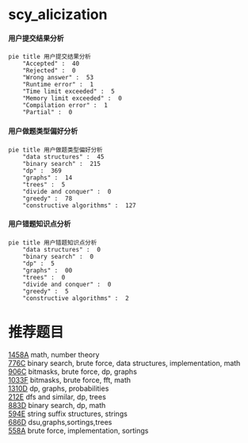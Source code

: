 # scy_alicization

<!-- tabs:start -->



#### **用户提交结果分析**

```mermaid
pie title 用户提交结果分析
    "Accepted" :  40
    "Rejected" :  0
    "Wrong answer" :  53
    "Runtime error" :  1
    "Time limit exceeded" :  5
    "Memory limit exceeded" :  0
    "Compilation error" :  1
    "Partial" :  0
```

#### **用户做题类型偏好分析**

```mermaid
pie title 用户做题类型偏好分析
    "data structures" :  45
    "binary search" :  215
    "dp" :  369
    "graphs" :  14
    "trees" :  5
    "divide and conquer" :  0
    "greedy" :  78
    "constructive algorithms" :  127
```
#### **用户错题知识点分析**

```mermaid
pie title 用户错题知识点分析
    "data structures" :  0
    "binary search" :  0
    "dp" :  5
    "graphs" :  00
    "trees" :  0
    "divide and conquer" :  0
    "greedy" :  5
    "constructive algorithms" :  2
```



<!-- tabs:end -->
# 推荐题目
[1458A](https://codeforces.com/contest/1458/problem/A)		math,
                        number theory		  
[776C](https://codeforces.com/contest/776/problem/C)		binary search,
                        brute force,
                        data structures,
                        implementation,
                        math		  
[906C](https://codeforces.com/contest/906/problem/C)		bitmasks,
                        brute force,
                        dp,
                        graphs		  
[1033F](https://codeforces.com/contest/1033/problem/F)		bitmasks,
                        brute force,
                        fft,
                        math		  
[1310D](https://codeforces.com/contest/1310/problem/D)		dp,
                        graphs,
                        probabilities		  
[212E](https://codeforces.com/contest/212/problem/E)		dfs and similar,
                        dp,
                        trees		  
[883D](https://codeforces.com/contest/883/problem/D)		binary search,
                        dp,
                        math		  
[594E](https://codeforces.com/contest/594/problem/E)		string suffix structures,
                        strings		  
[686D](https://codeforces.com/contest/686/problem/D)		dsu,graphs,sortings,trees		  
[558A](https://codeforces.com/contest/558/problem/A)		brute force,
                        implementation,
                        sortings		  
